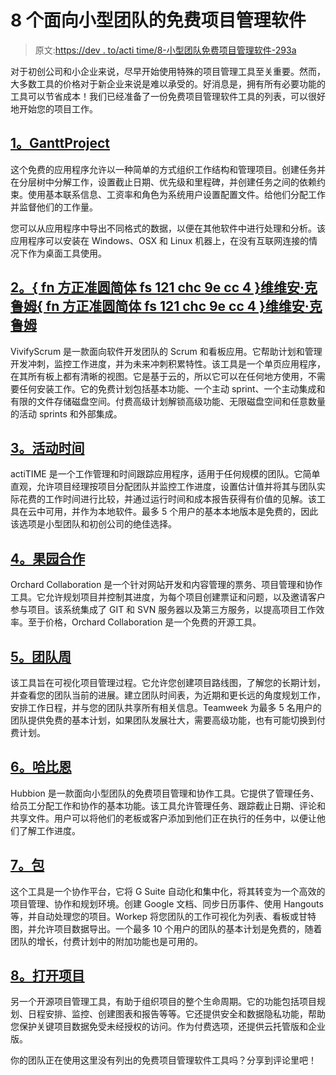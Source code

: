 # 8 个面向小型团队的免费项目管理软件

> 原文:[https://dev . to/acti time/8-小型团队免费项目管理软件-293a](https://dev.to/actitime/8-free-project-management-software-for-small-teams-293a)

对于初创公司和小企业来说，尽早开始使用特殊的项目管理工具至关重要。然而，大多数工具的价格对于新企业来说是难以承受的。好消息是，拥有所有必要功能的工具可以节省成本！我们已经准备了一份免费项目管理软件工具的列表，可以很好地开始您的项目工作。

## [](#1-ganttproject)[1。GanttProject](https://www.ganttproject.biz/)

这个免费的应用程序允许以一种简单的方式组织工作结构和管理项目。创建任务并在分层树中分解工作，设置截止日期、优先级和里程碑，并创建任务之间的依赖约束。使用基本联系信息、工资率和角色为系统用户设置配置文件。给他们分配工作并监督他们的工作量。

您可以从应用程序中导出不同格式的数据，以便在其他软件中进行处理和分析。该应用程序可以安装在 Windows、OSX 和 Linux 机器上，在没有互联网连接的情况下作为桌面工具使用。

## [](#2-vivifyscrum)[2。{ fn 方正准圆简体 fs 121 chc 9e cc 4 }维维安·克鲁姆{ fn 方正准圆简体 fs 121 chc 9e cc 4 }维维安·克鲁姆](https://www.vivifyscrum.com/)

VivifyScrum 是一款面向软件开发团队的 Scrum 和看板应用。它帮助计划和管理开发冲刺，监控工作进度，并为未来冲刺积累特性。该工具是一个单页应用程序，在其所有板上都有清晰的视图。它是基于云的，所以它可以在任何地方使用，不需要任何安装工作。它的免费计划包括基本功能、一个主动 sprint、一个主动集成和有限的文件存储磁盘空间。付费高级计划解锁高级功能、无限磁盘空间和任意数量的活动 sprints 和外部集成。

## [](#3-actitime)[3。活动时间](https://www.actitime.com/about-actitime)

actiTIME 是一个工作管理和时间跟踪应用程序，适用于任何规模的团队。它简单直观，允许项目经理按项目分配团队并监控工作进度，设置估计值并将其与团队实际花费的工作时间进行比较，并通过运行时间和成本报告获得有价值的见解。该工具在云中可用，并作为本地软件。最多 5 个用户的基本本地版本是免费的，因此该选项是小型团队和初创公司的绝佳选择。

## [](#4-orchard-collaboration)[4。果园合作](http://orchardcollaboration.com/)

Orchard Collaboration 是一个针对网站开发和内容管理的票务、项目管理和协作工具。它允许规划项目并控制其进度，为每个项目创建票证和问题，以及邀请客户参与项目。该系统集成了 GIT 和 SVN 服务器以及第三方服务，以提高项目工作效率。至于价格，Orchard Collaboration 是一个免费的开源工具。

## [](#5-teamweek)[5。团队周](https://teamweek.com/)

该工具旨在可视化项目管理过程。它允许您创建项目路线图，了解您的长期计划，并查看您的团队当前的进展。建立团队时间表，为近期和更长远的角度规划工作，安排工作日程，并与您的团队共享所有相关信息。Teamweek 为最多 5 名用户的团队提供免费的基本计划，如果团队发展壮大，需要高级功能，也有可能切换到付费计划。

## [](#6-hubbion)[6。哈比恩](https://hubbion.com/)

Hubbion 是一款面向小型团队的免费项目管理和协作工具。它提供了管理任务、给员工分配工作和协作的基本功能。该工具允许管理任务、跟踪截止日期、评论和共享文件。用户可以将他们的老板或客户添加到他们正在执行的任务中，以便让他们了解工作进度。

## [](#7-workep)[7。包](http://workep.com/)

这个工具是一个协作平台，它将 G Suite 自动化和集中化，将其转变为一个高效的项目管理、协作和规划环境。创建 Google 文档、同步日历事件、使用 Hangouts 等，并自动处理您的项目。Workep 将您团队的工作可视化为列表、看板或甘特图，并允许项目数据导出。一个最多 10 个用户的团队的基本计划是免费的，随着团队的增长，付费计划中的附加功能也是可用的。

## [](#8-openproject)[8。打开项目](https://www.openproject.org/)

另一个开源项目管理工具，有助于组织项目的整个生命周期。它的功能包括项目规划、日程安排、监控、创建图表和报告等等。它还提供安全和数据隐私功能，帮助您保护关键项目数据免受未经授权的访问。作为付费选项，还提供云托管版和企业版。

你的团队正在使用这里没有列出的免费项目管理软件工具吗？分享到评论里吧！